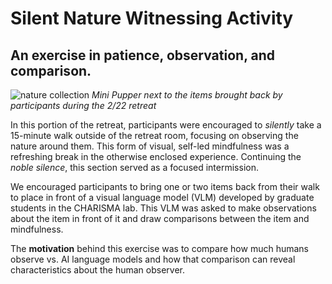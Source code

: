 # Silent Nature Witnessing Activity

## An exercise in patience, observation, and comparison.

![nature collection](./nature.JPG)
_Mini Pupper next to the items brought back by participants during the 2/22 retreat_

In this portion of the retreat, participants were encouraged to _silently_ take a 15-minute walk outside of the retreat room, focusing on observing the nature around them. This form of visual, self-led mindfulness was a refreshing break in the otherwise enclosed experience. Continuing the _noble silence_, this section served as a focused intermission.

We encouraged participants to bring one or two items back from their walk to place in front of a visual language model (VLM) developed by graduate students in the CHARISMA lab. This VLM was asked to make observations about the item in front of it and draw comparisons between the item and mindfulness.

The **motivation** behind this exercise was to compare how much humans observe vs. AI language models and how that comparison can reveal characteristics about the human observer. 